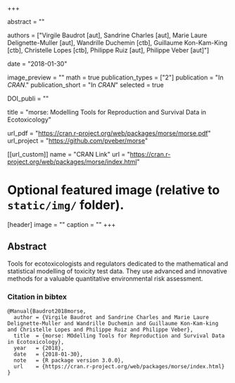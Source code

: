 +++

abstract = ""

authors = ["Virgile Baudrot [aut], Sandrine Charles [aut], Marie Laure Delignette-Muller [aut], Wandrille Duchemin [ctb], Guillaume Kon-Kam-King [ctb], Christelle Lopes [ctb], Philippe Ruiz [aut], Philippe Veber [aut]"]

date = "2018-01-30"

image_preview = ""
math = true
publication_types = ["2"]
publication = "In *CRAN*."
publication_short = "In *CRAN*"
selected = true

DOI_publi = ""

title = "morse: Modelling Tools for Reproduction and Survival Data in Ecotoxicology"

url_pdf = "https://cran.r-project.org/web/packages/morse/morse.pdf"
url_project = "https://github.com/pveber/morse"


[[url_custom]]
name = "CRAN Link"
url = "https://cran.r-project.org/web/packages/morse/index.html"

# Optional featured image (relative to `static/img/` folder).
[header]
image = ""
caption = ""
+++
  
## Abstract
  
Tools for ecotoxicologists and regulators dedicated to the mathematical and
statistical modelling of toxicity test data. They use advanced and innovative
methods for a valuable quantitative environmental risk assessment.

### Citation in bibtex

```
@Manual{Baudrot2018morse,
  author = {Virgile Baudrot and Sandrine Charles and Marie Laure Delignette-Muller and Wandrille Duchemin and Guillaume Kon-Kam-king and Christelle Lopes and Philippe Ruiz and Philippe Veber},
  title  = {morse: MOdelling Tools for Reproduction and Survival Data in Ecotoxicology},
  year   = {2018},
  date   = {2018-01-30},
  note   = {R package version 3.0.0},
  url    = {https://cran.r-project.org/web/packages/morse/index.html}
}
```
  